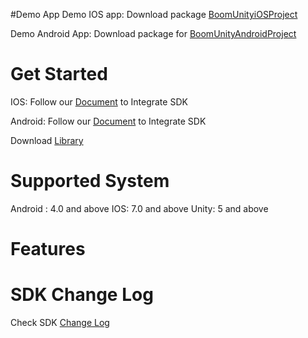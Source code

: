 
#Demo App
Demo IOS app: Download package [BoomUnityiOSProject](BoomUnityiOSProject)

Demo Android App: 
Download package for [BoomUnityAndroidProject](BoomUnityAndroidProject)

# Get Started

IOS: Follow our [Document](http://boom.boomvideo.tv/alpha/app/integrationdoc/BoomVideo_Corona_ios_IntegrationDoc.pdf) to Integrate SDK

Android: Follow our [Document](http://boom.boomvideo.tv/alpha/app/integrationdoc/BoomVideo_Corona_Android_IntegrationDoc.pdf) to Integrate SDK

Download [Library](Library)

# Supported System
Android : 4.0 and above
IOS: 7.0 and above
Unity: 5 and above


# Features

# SDK Change Log
Check SDK [Change Log](CHANGELOG.txt)

